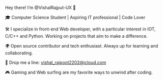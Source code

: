Hey there! I’m @VishalRajput-UX 👋

🎓 Computer Science Student | Aspiring IT professional | Code Lover

🛠️ I specialize in front-end Web developer, with a particular interest in IOT, C/C++ and Python. Working on projects that aim to make a difference.

🌍 Open source contributor and tech enthusiast. Always up for learning and collaborating.

📧 Drop me a line: vishal_rajpoot2202@icloud.com

🎮 Gaming and Web surfing are my favorite ways to unwind after coding.
